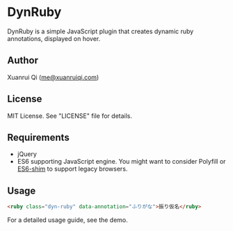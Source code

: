 # DynRuby

DynRuby is a simple JavaScript plugin that creates dynamic ruby annotations,
displayed on hover.

## Author
Xuanrui Qi ([me@xuanruiqi.com](me@xuanruiqi.com))

## License
MIT License. See "LICENSE" file for details.

## Requirements

* jQuery
* ES6 supporting JavaScript engine. You might want to consider Polyfill or
  [ES6-shim](https://github.com/paulmillr/es6-shim/) to support legacy
  browsers.

## Usage

```html
<ruby class="dyn-ruby" data-annotation="ふりがな">振り仮名</ruby>
```
For a detailed usage guide, see the demo.
